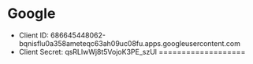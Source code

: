# Google
- Client ID: 686645448062-bqnisflu0a358ameteqc63ah09uc08fu.apps.googleusercontent.com
- Client Secret: qsRLlwWj8t5VojoK3PE_szUl
===================
